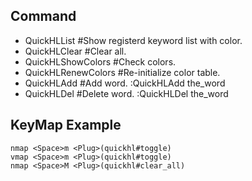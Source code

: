 Command
-----------------------------------------------------------------
* QuickHLList         #Show registerd keyword list with color.
* QuickHLClear        #Clear all.
* QuickHLShowColors   #Check colors.
* QuickHLRenewColors  #Re-initialize color table.
* QuickHLAdd          #Add word.
    :QuickHLAdd the_word
* QuickHLDel          #Delete word.
    :QuickHLDel the_word

KeyMap Example
-----------------------------------------------------------------
    nmap <Space>m <Plug>(quickhl#toggle)
    vmap <Space>m <Plug>(quickhl#toggle)
    nmap <Space>M <Plug>(quickhl#clear_all)

